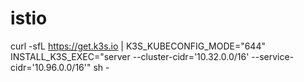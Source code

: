 # istio




curl -sfL https://get.k3s.io | K3S_KUBECONFIG_MODE="644" INSTALL_K3S_EXEC="server --cluster-cidr='10.32.0.0/16' --service-cidr='10.96.0.0/16'" sh -

